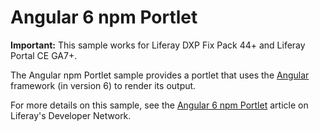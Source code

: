 # Angular 6 npm Portlet

**Important:** This sample works for Liferay DXP Fix Pack 44+ and Liferay Portal
CE GA7+.

The Angular npm Portlet sample provides a portlet that uses the
[Angular](https://angular.io/) framework (in version 6) to render its output.

For more details on this sample, see the
[Angular 6 npm Portlet](https://dev.liferay.com/develop/reference/-/knowledge_base/7-0/angular6-npm-portlet)
article on Liferay's Developer Network.